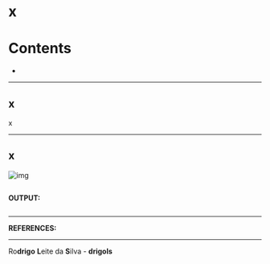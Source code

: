 # x

# Contents

 - [](#)


---

<div id=''></div>

## x

x







---

<div id=''></div>

## x

![img](images/)  

[](src/)
```python

```

**OUTPUT:**  
```python

```

---

**REFERENCES:**  
[]()  

---

Ro**drigo** **L**eite da **S**ilva - **drigols**
